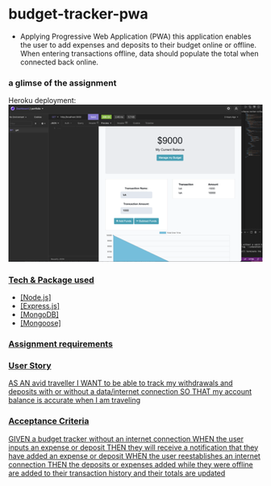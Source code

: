 # budget-tracker-pwa

- Applying Progressive Web Application (PWA) this application enables the user to add expenses and deposits to their budget online or offline. When entering transactions offline, data should populate the total when connected back online.

### a glimse of the assignment
Heroku deployment: <a href="https://frozen-tor-03398.herokuapp.com/ " target="_blank"> 
![](public/img/screenshot.PNG)

### Tech & Package used
- [Node.js]
- [Express.js]
- [MongoDB]
- [Mongoose]

<h3>Assignment requirements</h3>

### User Story
AS AN avid traveller
I WANT to be able to track my withdrawals and deposits with or without a data/internet connection
SO THAT my account balance is accurate when I am traveling

### Acceptance Criteria
GIVEN a budget tracker without an internet connection
WHEN the user inputs an expense or deposit
THEN they will receive a notification that they have added an expense or deposit
WHEN the user reestablishes an internet connection
THEN the deposits or expenses added while they were offline are added to their transaction history and their totals are updated


